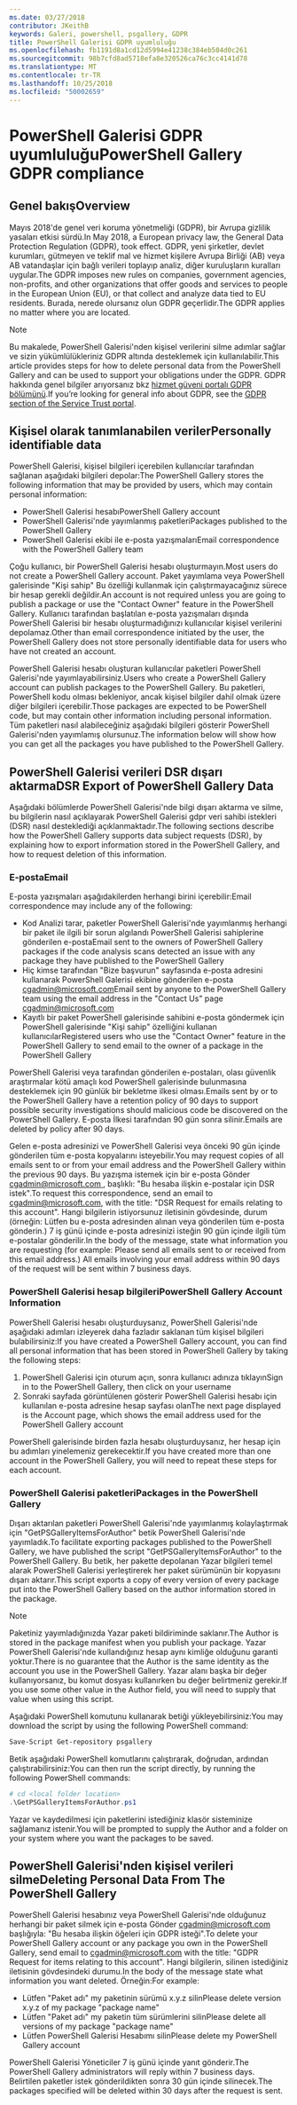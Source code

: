 ```yaml
---
ms.date: 03/27/2018
contributor: JKeithB
keywords: Galeri, powershell, psgallery, GDPR
title: PowerShell Galerisi GDPR uyumluluğu
ms.openlocfilehash: fb1191d8a1cd12d5994e41238c384eb504d0c261
ms.sourcegitcommit: 98b7cfd8ad5718efa8e320526ca76c3cc4141d78
ms.translationtype: MT
ms.contentlocale: tr-TR
ms.lasthandoff: 10/25/2018
ms.locfileid: "50002659"
---
```

# <a name="powershell-gallery-gdpr-compliance"></a><span data-ttu-id="42a99-103">PowerShell Galerisi GDPR uyumluluğu</span><span class="sxs-lookup"><span data-stu-id="42a99-103">PowerShell Gallery GDPR compliance</span></span>

## <a name="overview"></a><span data-ttu-id="42a99-104">Genel bakış</span><span class="sxs-lookup"><span data-stu-id="42a99-104">Overview</span></span>

<span data-ttu-id="42a99-105">Mayıs 2018'de genel veri koruma yönetmeliği (GDPR), bir Avrupa gizlilik yasaları etkisi sürdü.</span><span class="sxs-lookup"><span data-stu-id="42a99-105">In May 2018, a European privacy law, the General Data Protection Regulation (GDPR), took effect.</span></span>
<span data-ttu-id="42a99-106">GDPR, yeni şirketler, devlet kurumları, gütmeyen ve teklif mal ve hizmet kişilere Avrupa Birliği (AB) veya AB vatandaşlar için bağlı verileri toplayıp analiz, diğer kuruluşların kuralları uygular.</span><span class="sxs-lookup"><span data-stu-id="42a99-106">The GDPR imposes new rules on companies, government agencies, non-profits, and other organizations that offer goods and services to people in the European Union (EU), or that collect and analyze data tied to EU residents.</span></span>
<span data-ttu-id="42a99-107">Burada, nerede olursanız olun GDPR geçerlidir.</span><span class="sxs-lookup"><span data-stu-id="42a99-107">The GDPR applies no matter where you are located.</span></span>

> [!NOTE]
> <span data-ttu-id="42a99-108">Bu makalede, PowerShell Galerisi'nden kişisel verilerini silme adımlar sağlar ve sizin yükümlülükleriniz GDPR altında desteklemek için kullanılabilir.</span><span class="sxs-lookup"><span data-stu-id="42a99-108">This article provides steps for how to delete personal data from the PowerShell Gallery and can be used to support your obligations under the GDPR.</span></span> <span data-ttu-id="42a99-109">GDPR hakkında genel bilgiler arıyorsanız bkz [hizmet güveni portalı GDPR bölümünü](https://servicetrust.microsoft.com/ViewPage/GDPRGetStarted).</span><span class="sxs-lookup"><span data-stu-id="42a99-109">If you’re looking for general info about GDPR, see the [GDPR section of the Service Trust portal](https://servicetrust.microsoft.com/ViewPage/GDPRGetStarted).</span></span>

## <a name="personally-identifiable-data"></a><span data-ttu-id="42a99-110">Kişisel olarak tanımlanabilen veriler</span><span class="sxs-lookup"><span data-stu-id="42a99-110">Personally identifiable data</span></span>

<span data-ttu-id="42a99-111">PowerShell Galerisi, kişisel bilgileri içerebilen kullanıcılar tarafından sağlanan aşağıdaki bilgileri depolar:</span><span class="sxs-lookup"><span data-stu-id="42a99-111">The PowerShell Gallery stores the following information that may be provided by users, which may contain personal information:</span></span>

- <span data-ttu-id="42a99-112">PowerShell Galerisi hesabı</span><span class="sxs-lookup"><span data-stu-id="42a99-112">PowerShell Gallery account</span></span>
- <span data-ttu-id="42a99-113">PowerShell Galerisi'nde yayımlanmış paketleri</span><span class="sxs-lookup"><span data-stu-id="42a99-113">Packages published to the PowerShell Gallery</span></span>
- <span data-ttu-id="42a99-114">PowerShell Galerisi ekibi ile e-posta yazışmaları</span><span class="sxs-lookup"><span data-stu-id="42a99-114">Email correspondence with the PowerShell Gallery team</span></span>

<span data-ttu-id="42a99-115">Çoğu kullanıcı, bir PowerShell Galerisi hesabı oluşturmayın.</span><span class="sxs-lookup"><span data-stu-id="42a99-115">Most users do not create a PowerShell Gallery account.</span></span>
<span data-ttu-id="42a99-116">Paket yayımlama veya PowerShell galerisinde "Kişi sahip" Bu özelliği kullanmak için çalıştırmayacağınız sürece bir hesap gerekli değildir.</span><span class="sxs-lookup"><span data-stu-id="42a99-116">An account is not required unless you are going to publish a package or use the "Contact Owner" feature in the PowerShell Gallery.</span></span>
<span data-ttu-id="42a99-117">Kullanıcı tarafından başlatılan e-posta yazışmaları dışında PowerShell Galerisi bir hesabı oluşturmadığınızı kullanıcılar kişisel verilerini depolamaz.</span><span class="sxs-lookup"><span data-stu-id="42a99-117">Other than email correspondence initiated by the user, the PowerShell Gallery does not store personally identifiable data for users who have not created an account.</span></span>

<span data-ttu-id="42a99-118">PowerShell Galerisi hesabı oluşturan kullanıcılar paketleri PowerShell Galerisi'nde yayımlayabilirsiniz.</span><span class="sxs-lookup"><span data-stu-id="42a99-118">Users who create a PowerShell Gallery account can publish packages to the PowerShell Gallery.</span></span>
<span data-ttu-id="42a99-119">Bu paketleri, PowerShell kodu olması bekleniyor, ancak kişisel bilgiler dahil olmak üzere diğer bilgileri içerebilir.</span><span class="sxs-lookup"><span data-stu-id="42a99-119">Those packages are expected to be PowerShell code, but may contain other information including personal information.</span></span>
<span data-ttu-id="42a99-120">Tüm paketleri nasıl alabileceğiniz aşağıdaki bilgileri gösterir PowerShell Galerisi'nden yayımlamış olursunuz.</span><span class="sxs-lookup"><span data-stu-id="42a99-120">The information below will show how you can get all the packages you have published to the PowerShell Gallery.</span></span>

## <a name="dsr-export-of-powershell-gallery-data"></a><span data-ttu-id="42a99-121">PowerShell Galerisi verileri DSR dışarı aktarma</span><span class="sxs-lookup"><span data-stu-id="42a99-121">DSR Export of PowerShell Gallery Data</span></span>

<span data-ttu-id="42a99-122">Aşağıdaki bölümlerde PowerShell Galerisi'nde bilgi dışarı aktarma ve silme, bu bilgilerin nasıl açıklayarak PowerShell Galerisi gdpr veri sahibi istekleri (DSR) nasıl desteklediği açıklanmaktadır.</span><span class="sxs-lookup"><span data-stu-id="42a99-122">The following sections describe how the PowerShell Gallery supports data subject requests (DSR), by explaining how to export information stored in the PowerShell Gallery, and how to request deletion of this information.</span></span>

### <a name="email"></a><span data-ttu-id="42a99-123">E-posta</span><span class="sxs-lookup"><span data-stu-id="42a99-123">Email</span></span>

<span data-ttu-id="42a99-124">E-posta yazışmaları aşağıdakilerden herhangi birini içerebilir:</span><span class="sxs-lookup"><span data-stu-id="42a99-124">Email correspondence may include any of the following:</span></span>

- <span data-ttu-id="42a99-125">Kod Analizi tarar, paketler PowerShell Galerisi'nde yayımlanmış herhangi bir paket ile ilgili bir sorun algılandı PowerShell Galerisi sahiplerine gönderilen e-posta</span><span class="sxs-lookup"><span data-stu-id="42a99-125">Email sent to the owners of PowerShell Gallery packages if the code analysis scans detected an issue with any package they have published to the PowerShell Gallery</span></span>
- <span data-ttu-id="42a99-126">Hiç kimse tarafından "Bize başvurun" sayfasında e-posta adresini kullanarak PowerShell Galerisi ekibine gönderilen e-posta [cgadmin@microsoft.com](mailto:cgadmin@microsoft.com)</span><span class="sxs-lookup"><span data-stu-id="42a99-126">Email sent by anyone to the PowerShell Gallery team using the email address in the "Contact Us" page [cgadmin@microsoft.com](mailto:cgadmin@microsoft.com)</span></span>
- <span data-ttu-id="42a99-127">Kayıtlı bir paket PowerShell galerisinde sahibini e-posta göndermek için PowerShell galerisinde "Kişi sahip" özelliğini kullanan kullanıcılar</span><span class="sxs-lookup"><span data-stu-id="42a99-127">Registered users who use the "Contact Owner" feature in the PowerShell Gallery to send email to the owner of a package in the PowerShell Gallery</span></span>

<span data-ttu-id="42a99-128">PowerShell Galerisi veya tarafından gönderilen e-postaları, olası güvenlik araştırmalar kötü amaçlı kod PowerShell galerisinde bulunmasına desteklemek için 90 günlük bir bekletme ilkesi olması.</span><span class="sxs-lookup"><span data-stu-id="42a99-128">Emails sent by or to the PowerShell Gallery have a retention policy of 90 days to support possible security investigations should malicious code be discovered on the PowerShell Gallery.</span></span>
<span data-ttu-id="42a99-129">E-posta İlkesi tarafından 90 gün sonra silinir.</span><span class="sxs-lookup"><span data-stu-id="42a99-129">Emails are deleted by policy after 90 days.</span></span>

<span data-ttu-id="42a99-130">Gelen e-posta adresinizi ve PowerShell Galerisi veya önceki 90 gün içinde gönderilen tüm e-posta kopyalarını isteyebilir.</span><span class="sxs-lookup"><span data-stu-id="42a99-130">You may request copies of all emails sent to or from your email address and the PowerShell Gallery within the previous 90 days.</span></span>
<span data-ttu-id="42a99-131">Bu yazışma istemek için bir e-posta Gönder [ cgadmin@microsoft.com ](mailto:cgadmin@microsoft.com), başlıklı: "Bu hesaba ilişkin e-postalar için DSR istek".</span><span class="sxs-lookup"><span data-stu-id="42a99-131">To request this correspondence, send an email to [cgadmin@microsoft.com](mailto:cgadmin@microsoft.com), with the title: "DSR Request for emails relating to this account".</span></span>
<span data-ttu-id="42a99-132">Hangi bilgilerin istiyorsunuz iletisinin gövdesinde, durum (örneğin: Lütfen bu e-posta adresinden alınan veya gönderilen tüm e-posta gönderin.) 7 iş günü içinde e-posta adresinizi isteğin 90 gün içinde ilgili tüm e-postalar gönderilir.</span><span class="sxs-lookup"><span data-stu-id="42a99-132">In the body of the message, state what information you are requesting (for example: Please send all emails sent to or received from this email address.) All emails involving your email address within 90 days of the request will be sent within 7 business days.</span></span>

### <a name="powershell-gallery-account-information"></a><span data-ttu-id="42a99-133">PowerShell Galerisi hesap bilgileri</span><span class="sxs-lookup"><span data-stu-id="42a99-133">PowerShell Gallery Account Information</span></span>

<span data-ttu-id="42a99-134">PowerShell Galerisi hesabı oluşturduysanız, PowerShell Galerisi'nde aşağıdaki adımları izleyerek daha fazladır saklanan tüm kişisel bilgileri bulabilirsiniz:</span><span class="sxs-lookup"><span data-stu-id="42a99-134">If you have created a PowerShell Gallery account, you can find all personal information that has been stored in PowerShell Gallery by taking the following steps:</span></span>

1. <span data-ttu-id="42a99-135">PowerShell Galerisi için oturum açın, sonra kullanıcı adınıza tıklayın</span><span class="sxs-lookup"><span data-stu-id="42a99-135">Sign in to the PowerShell Gallery, then click on your username</span></span>
2. <span data-ttu-id="42a99-136">Sonraki sayfada görüntülenen gösterir PowerShell Galerisi hesabı için kullanılan e-posta adresine hesap sayfası olan</span><span class="sxs-lookup"><span data-stu-id="42a99-136">The next page displayed is the Account page, which shows the email address used for the PowerShell Gallery account</span></span>

<span data-ttu-id="42a99-137">PowerShell galerisinde birden fazla hesabı oluşturduysanız, her hesap için bu adımları yinelemeniz gerekecektir.</span><span class="sxs-lookup"><span data-stu-id="42a99-137">If you have created more than one account in the PowerShell Gallery, you will need to repeat these steps for each account.</span></span>

### <a name="packages-in-the-powershell-gallery"></a><span data-ttu-id="42a99-138">PowerShell Galerisi paketleri</span><span class="sxs-lookup"><span data-stu-id="42a99-138">Packages in the PowerShell Gallery</span></span>

<span data-ttu-id="42a99-139">Dışarı aktarılan paketleri PowerShell Galerisi'nde yayımlanmış kolaylaştırmak için "GetPSGalleryItemsForAuthor" betik PowerShell Galerisi'nde yayımladık.</span><span class="sxs-lookup"><span data-stu-id="42a99-139">To facilitate exporting packages published to the PowerShell Gallery, we have published the script "GetPSGalleryItemsForAuthor" to the PowerShell Gallery.</span></span>
<span data-ttu-id="42a99-140">Bu betik, her pakette depolanan Yazar bilgileri temel alarak PowerShell Galerisi yerleştirerek her paket sürümünün bir kopyasını dışarı aktarır.</span><span class="sxs-lookup"><span data-stu-id="42a99-140">This script exports a copy of every version of every package put into the PowerShell Gallery based on the author information stored in the package.</span></span>

> [!NOTE]
> <span data-ttu-id="42a99-141">Paketiniz yayımladığınızda Yazar paketi bildiriminde saklanır.</span><span class="sxs-lookup"><span data-stu-id="42a99-141">The Author is stored in the package manifest when you publish your package.</span></span>
> <span data-ttu-id="42a99-142">Yazar PowerShell Galerisi'nde kullandığınız hesap aynı kimliğe olduğunu garanti yoktur.</span><span class="sxs-lookup"><span data-stu-id="42a99-142">There is no guarantee that the Author is the same identity as the account you use in the PowerShell Gallery.</span></span>
> <span data-ttu-id="42a99-143">Yazar alanı başka bir değer kullanıyorsanız, bu komut dosyası kullanırken bu değer belirtmeniz gerekir.</span><span class="sxs-lookup"><span data-stu-id="42a99-143">If you use some other value in the Author field, you will need to supply that value when using this script.</span></span>

<span data-ttu-id="42a99-144">Aşağıdaki PowerShell komutunu kullanarak betiği yükleyebilirsiniz:</span><span class="sxs-lookup"><span data-stu-id="42a99-144">You may download the script by using the following PowerShell command:</span></span>

```powershell
Save-Script Get-repository psgallery
```

<span data-ttu-id="42a99-145">Betik aşağıdaki PowerShell komutlarını çalıştırarak, doğrudan, ardından çalıştırabilirsiniz:</span><span class="sxs-lookup"><span data-stu-id="42a99-145">You can then run the script directly, by running the following PowerShell commands:</span></span>

```powershell
# cd <local folder location>
.\GetPSGalleryItemsForAuthor.ps1
```

<span data-ttu-id="42a99-146">Yazar ve kaydedilmesi için paketlerini istediğiniz klasör sisteminize sağlamanız istenir.</span><span class="sxs-lookup"><span data-stu-id="42a99-146">You will be prompted to supply the Author and a folder on your system where you want the packages to be saved.</span></span>

## <a name="deleting-personal-data-from-the-powershell-gallery"></a><span data-ttu-id="42a99-147">PowerShell Galerisi'nden kişisel verileri silme</span><span class="sxs-lookup"><span data-stu-id="42a99-147">Deleting Personal Data From The PowerShell Gallery</span></span>

<span data-ttu-id="42a99-148">PowerShell Galerisi hesabınız veya PowerShell Galerisi'nde olduğunuz herhangi bir paket silmek için e-posta Gönder cgadmin@microsoft.com başlığıyla: "Bu hesaba ilişkin öğeleri için GDPR isteği".</span><span class="sxs-lookup"><span data-stu-id="42a99-148">To delete your PowerShell Gallery account or any package you own in the PowerShell Gallery, send email to cgadmin@microsoft.com with the title: "GDPR Request for items relating to this account".</span></span>
<span data-ttu-id="42a99-149">Hangi bilgilerin, silinen istediğiniz iletisinin gövdesindeki durumu.</span><span class="sxs-lookup"><span data-stu-id="42a99-149">In the body of the message state what information you want deleted.</span></span> <span data-ttu-id="42a99-150">Örneğin:</span><span class="sxs-lookup"><span data-stu-id="42a99-150">For example:</span></span>

- <span data-ttu-id="42a99-151">Lütfen "Paket adı" my paketinin sürümü x.y.z silin</span><span class="sxs-lookup"><span data-stu-id="42a99-151">Please delete version x.y.z of my package "package name"</span></span>
- <span data-ttu-id="42a99-152">Lütfen "Paket adı" my paketin tüm sürümlerini silin</span><span class="sxs-lookup"><span data-stu-id="42a99-152">Please delete all versions of my package "package name"</span></span>
- <span data-ttu-id="42a99-153">Lütfen PowerShell Galerisi Hesabımı silin</span><span class="sxs-lookup"><span data-stu-id="42a99-153">Please delete my PowerShell Gallery account</span></span>

<span data-ttu-id="42a99-154">PowerShell Galerisi Yöneticiler 7 iş günü içinde yanıt gönderir.</span><span class="sxs-lookup"><span data-stu-id="42a99-154">The PowerShell Gallery administrators will reply within 7 business days.</span></span>
<span data-ttu-id="42a99-155">Belirtilen paketler istek gönderildikten sonra 30 gün içinde silinecek.</span><span class="sxs-lookup"><span data-stu-id="42a99-155">The packages specified will be deleted within 30 days after the request is sent.</span></span>
